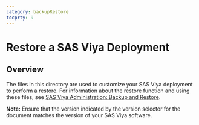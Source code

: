 ```yaml
---
category: backupRestore
tocprty: 9
---
```


# Restore a SAS Viya Deployment

## Overview

The files in this directory are used to customize your SAS Viya deployment to
perform a restore.  For information about the restore function and using these files, see [SAS Viya
Administration: Backup and Restore](https://documentation.sas.com/?softwareId=viyaadmin&softwareVersion=prod&docsetId=calbr&docsetTarget=titlepage.htm).

**Note:** Ensure that the version indicated by the version selector for the
document matches the version of your SAS Viya software.